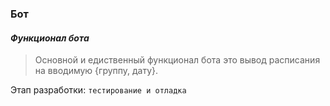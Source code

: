 ﻿### Бот

#### *Функционал бота*

> Основной и едиственный функционал бота это вывод расписания на вводимую {группу, дату}.

Этап разработки: `тестирование и отладка`

